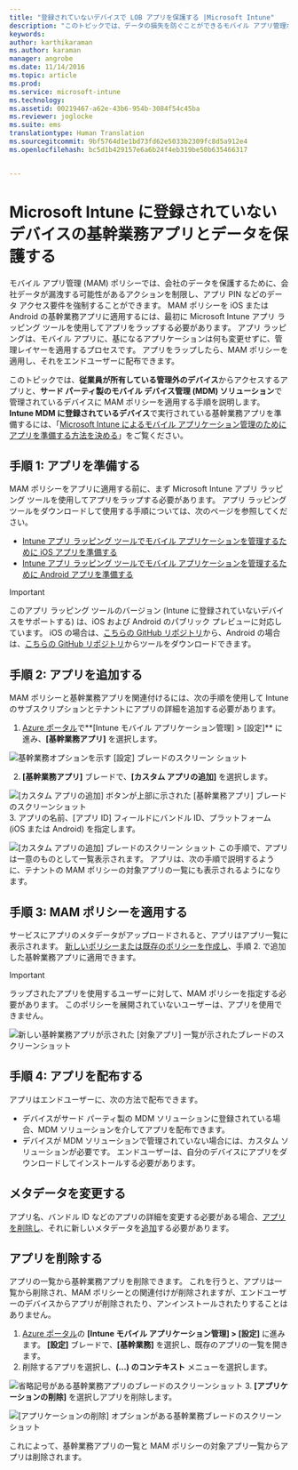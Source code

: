 ```yaml
---
title: "登録されていないデバイスで LOB アプリを保護する |Microsoft Intune"
description: "このトピックでは、データの損失を防ぐことができるモバイル アプリ管理ポリシーを適用できるように、カスタム基幹業務アプリを準備する方法について説明します。"
keywords: 
author: karthikaraman
ms.author: karaman
manager: angrobe
ms.date: 11/14/2016
ms.topic: article
ms.prod: 
ms.service: microsoft-intune
ms.technology: 
ms.assetid: 00219467-a62e-43b6-954b-3084f54c45ba
ms.reviewer: joglocke
ms.suite: ems
translationtype: Human Translation
ms.sourcegitcommit: 9bf5764d1e1bd73fd62e5033b2309fc8d5a912e4
ms.openlocfilehash: bc5d1b429157e6a6b24f4eb319be50b635466317


---
```


# <a name="protect-line-of-business-apps-and-data-on-devices-not-enrolled-in-microsoft-intune"></a>Microsoft Intune に登録されていないデバイスの基幹業務アプリとデータを保護する

モバイル アプリ管理 (MAM) ポリシーでは、会社のデータを保護するために、会社データが漏洩する可能性があるアクションを制限し、アプリ PIN などのデータ アクセス要件を強制することができます。 MAM ポリシーを iOS または Android の基幹業務アプリに適用するには、最初に Microsoft Intune アプリ ラッピング ツールを使用してアプリをラップする必要があります。  アプリ ラッピングは、モバイル アプリに、基になるアプリケーションは何も変更せずに、管理レイヤーを適用するプロセスです。  アプリをラップしたら、MAM ポリシーを適用し、それをエンドユーザーに配布できます。  

このトピックでは、**従業員が所有している管理外のデバイス**からアクセスするアプリと、**サード パーティ製のモバイル デバイス管理 (MDM) ソリューション**で管理されているデバイスに MAM ポリシーを適用する手順を説明します。  **Intune MDM に登録されているデバイス**で実行されている基幹業務アプリを準備するには、「[Microsoft Intune によるモバイル アプリケーション管理のためにアプリを準備する方法を決める](decide-how-to-prepare-apps-for-mobile-application-management-with-microsoft-intune.md)」をご覧ください。


##  <a name="step-1-prepare-the-app"></a>手順 1: アプリを準備する
MAM ポリシーをアプリに適用する前に、まず Microsoft Intune アプリ ラッピング ツールを使用してアプリをラップする必要があります。  アプリ ラッピング ツールをダウンロードして使用する手順については、次のページを参照してください。

- [Intune アプリ ラッピング ツールでモバイル アプリケーションを管理するために iOS アプリを準備する](prepare-ios-apps-for-mobile-application-management-with-the-microsoft-intune-app-wrapping-tool.md)
- [Intune アプリ ラッピング ツールでモバイル アプリケーションを管理するために Android アプリを準備する](prepare-android-apps-for-mobile-application-management-with-the-microsoft-intune-app-wrapping-tool)

>[!IMPORTANT]  
>このアプリ ラッピング ツールのバージョン (Intune に登録されていないデバイスをサポートする) は、iOS および Android のパブリック プレビューに対応しています。 iOS の場合は、[こちらの GitHub リポジトリ](https://github.com/msintuneappsdk/intune-app-wrapping-tool-ios)から、Android の場合は、[こちらの GitHub リポジトリ](https://github.com/msintuneappsdk/intune-app-wrapper-android-preview)からツールをダウンロードできます。

## <a name="step-2-add-the-app"></a>手順 2: アプリを追加する

MAM ポリシーと基幹業務アプリを関連付けるには、次の手順を使用して Intune のサブスクリプションとテナントにアプリの詳細を追加する必要があります。

1. [Azure ポータル](https://portal.azure.com/)で**[Intune モバイル アプリケーション管理] > [設定]** に進み、**[基幹業務アプリ]** を選択します。

  ![基幹業務オプションを示す [設定] ブレードのスクリーン ショット](../media/mam-azure-portal-lob-on-settings.png)

2. **[基幹業務アプリ]** ブレードで、**[カスタム アプリの追加]** を選択します。

  ![[カスタム アプリの追加] ボタンが上部に示された [基幹業務アプリ] ブレードのスクリーンショット](../media/mam-azure-portal-add-lob-app-action.png)
3.  アプリの名前、[アプリ ID] フィールドにバンドル ID、プラットフォーム (iOS または Android) を指定します。

  ![[カスタム アプリの追加] ブレードのスクリーン ショット ](../media/mam-azure-portal-add-app-details.png) この手順で、アプリは一意のものとして一覧表示されます。  アプリは、次の手順で説明するように、テナントの MAM ポリシーの対象アプリの一覧にも表示されるようになります。

## <a name="step-3-apply-mam-policies"></a>手順 3: MAM ポリシーを適用する
サービスにアプリのメタデータがアップロードされると、アプリはアプリ一覧に表示されます。  [新しいポリシーまたは既存のポリシーを作成し](create-and-deploy-mobile-app-management-policies-with-microsoft-intune.md)、手順 2. で追加した基幹業務アプリに適用できます。

>[!IMPORTANT]
>ラップされたアプリを使用するユーザーに対して、MAM ポリシーを指定する必要があります。  このポリシーを展開されていないユーザーは、アプリを使用できません。


  ![新しい基幹業務アプリが示された [対象アプリ] 一覧が示されたブレードのスクリーンショット](../media/mam-azure-portal-lob-on-targeted-app-list.png)
## <a name="step-4-distribute-the-app"></a>手順 4: アプリを配布する
アプリはエンドユーザーに、次の方法で配布できます。
* デバイスがサード パーティ製の MDM ソリューションに登録されている場合、MDM ソリューションを介してアプリを配布できます。
* デバイスが MDM ソリューションで管理されていない場合には、カスタム ソリューションが必要です。 エンドユーザーは、自分のデバイスにアプリをダウンロードしてインストールする必要があります。

## <a name="changing-the-metadata"></a>メタデータを変更する
アプリ名、バンドル ID などのアプリの詳細を変更する必要がある場合、[アプリを削除し](#remove-apps)、それに新しいメタデータを[追加](#step-2-add-the-app)する必要があります。

##  <a name="remove-apps"></a>アプリを削除する
アプリの一覧から基幹業務アプリを削除できます。  これを行うと、アプリは一覧から削除され、MAM ポリシーとの関連付けが削除されますが、エンドユーザーのデバイスからアプリが削除されたり、アンインストールされたりすることはありません。  

1.  [Azure ポータル](https://portal.azure.com/)の **[Intune モバイル アプリケーション管理] > [設定]** に進みます。  **[設定]** ブレードで、**[基幹業務]** を選択し、既存のアプリの一覧を開きます。  
2.  削除するアプリを選択し、**(...) のコンテキスト** メニューを選択します。

  ![省略記号がある基幹業務アプリのブレードのスクリーンショット](../media/mam-azure-portal-lob-context-menu.png)
3.  **[アプリケーションの削除]** を選択しアプリを削除します。

  ![[アプリケーションの削除] オプションがある基幹業務ブレードのスクリーンショット](../media/mam-azure-portal-delete-app.png)

  これによって、基幹業務アプリの一覧と MAM ポリシーの対象アプリ一覧からアプリは削除されます。



<!--HONumber=Nov16_HO2-->


